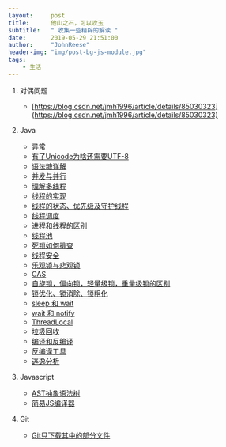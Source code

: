```yaml
---
layout:     post
title:      他山之石，可以攻玉
subtitle:   " 收集一些精辟的解读 "
date:       2019-05-29 21:51:00
author:     "JohnReese"
header-img: "img/post-bg-js-module.jpg"
tags:
    - 生活
---
```


1. 对偶问题
    * [https://blog.csdn.net/jmh1996/article/details/85030323](https://blog.csdn.net/jmh1996/article/details/85030323)

2. Java
   * [异常](https://www.cnblogs.com/williamjie/p/9103658.html)
   * [有了Unicode为啥还需要UTF-8](https://blog.csdn.net/zhaohong_bo/article/details/89195092)
   * [语法糖详解](http://developer.51cto.com/art/201905/596884.htm)
   * [并发与并行](https://www.cnblogs.com/soarsir/p/7662510.html)
   * [理解多线程](https://www.hollischuang.com/archives/1883)
   * [线程的实现](https://www.cnblogs.com/shoshana-kong/p/9071602.html)
   * [线程的状态、优先级及守护线程](https://blog.csdn.net/newbie0107/article/details/100674953)
   * [线程调度](https://www.cnblogs.com/yinbiao/p/10644489.html)
   * [进程和线程的区别](https://blog.csdn.net/qq_42928918/article/details/88408145)
   * [线程池](https://www.hollischuang.com/archives/2888)
   * [死锁如何排查](https://www.cnblogs.com/aflyun/p/9194104.html)
   * [线程安全](https://www.hollischuang.com/archives/3060)
   * [乐观锁与悲观锁](https://www.hollischuang.com/archives/934)
   * [CAS](https://www.hollischuang.com/archives/1537)
   * [自旋锁，偏向锁，轻量级锁，重量级锁的区别](https://blog.csdn.net/qq_15037231/article/details/91398980)
   * [锁优化、锁消除、锁粗化](https://blog.csdn.net/u013568373/article/details/94588880) 
   * [sleep 和 wait](https://www.cnblogs.com/loren-Yang/p/7538482.html)
   * [wait 和 notify](https://www.cnblogs.com/QG-whz/p/8336724.html)
   * [ThreadLocal](https://blog.csdn.net/qq_38293564/article/details/80459827)
   * [垃圾回收](https://www.cnblogs.com/liuligang/p/10624077.html)
   * [编译和反编译](https://www.hollischuang.com/archives/2322)
   * [反编译工具](https://blog.csdn.net/u011479200/article/details/80019827)
   * [逃逸分析](https://www.hollischuang.com/archives/2583)

3. Javascript
   * [AST抽象语法树](https://segmentfault.com/a/1190000016231512?utm_source=tag-newest)
   * [简易JS编译器](https://the-super-tiny-compiler.glitch.me/tokenizer)
  
4. Git
   * [Git只下载其中的部分文件](https://www.itsvse.com/thread-7086-1-1.html)